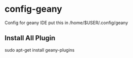 # config-geany
Config for geany IDE put this in /home/$USER/.config/geany

## Install All Plugin
sudo apt-get install geany-plugins 
